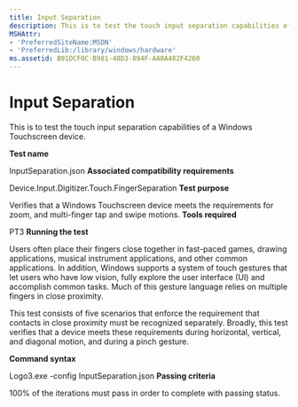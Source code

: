 ```yaml
---
title: Input Separation
description: This is to test the touch input separation capabilities of a Windows Touchscreen device.
MSHAttr:
- 'PreferredSiteName:MSDN'
- 'PreferredLib:/library/windows/hardware'
ms.assetid: B91DCF0C-B981-48D3-894F-AA0A482F4260
---
```


# Input Separation


This is to test the touch input separation capabilities of a Windows Touchscreen device.

**Test name**

InputSeparation.json
**Associated compatibility requirements**

Device.Input.Digitizer.Touch.FingerSeparation
**Test purpose**

Verifies that a Windows Touchscreen device meets the requirements for zoom, and multi-finger tap and swipe motions.
**Tools required**

PT3
**Running the test**

Users often place their fingers close together in fast-paced games, drawing applications, musical instrument applications, and other common applications. In addition, Windows supports a system of touch gestures that let users who have low vision, fully explore the user interface (UI) and accomplish common tasks. Much of this gesture language relies on multiple fingers in close proximity.

This test consists of five scenarios that enforce the requirement that contacts in close proximity must be recognized separately. Broadly, this test verifies that a device meets these requirements during horizontal, vertical, and diagonal motion, and during a pinch gesture.

**Command syntax**

Logo3.exe -config InputSeparation.json
**Passing criteria**

100% of the iterations must pass in order to complete with passing status.
 

 






